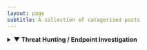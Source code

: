 ```yaml
---
layout: page
subtitle: A collection of categorized posts
---
```


<details markdown="1">
<summary><strong>▼ Threat Hunting / Endpoint Investigation</strong></summary>

{% assign threat_posts = site.posts | where: "category", "threat-hunting" %}
{% for post in threat_posts %}
- **{{ post.date | date: "%b %d, %Y" }}** - [{{ post.title }}]({{ post.url }})
{% endfor %}

---

### Malware Analysis

{% assign malware_posts = site.posts | where: "category", "malware-analysis" %}
{% for post in malware_posts %}
- **{{ post.date | date: "%b %d, %Y" }}** - [{{ post.title }}]({{ post.url }})
{% endfor %}

